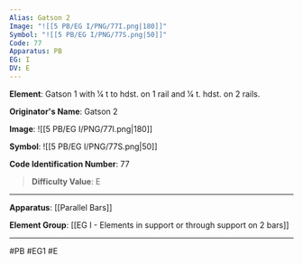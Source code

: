 ```yaml
---
Alias: Gatson 2
Image: "![[5 PB/EG I/PNG/77I.png|180]]"
Symbol: "![[5 PB/EG I/PNG/77S.png|50]]"
Code: 77
Apparatus: PB
EG: I
DV: E
---
```

**Element**: Gatson 1 with 1⁄4 t to hdst. on 1 rail and 1⁄4 t. hdst. on 2 rails.

**Originator's Name**: Gatson 2

**Image**:
![[5 PB/EG I/PNG/77I.png|180]]

**Symbol**:
![[5 PB/EG I/PNG/77S.png|50]]

**Code Identification Number**: 77

>**Difficulty Value**: E

___
**Apparatus**: [[Parallel Bars]]

**Element Group**: [[EG I - Elements in support or through support on 2 bars]]
___
#PB #EG1 #E
